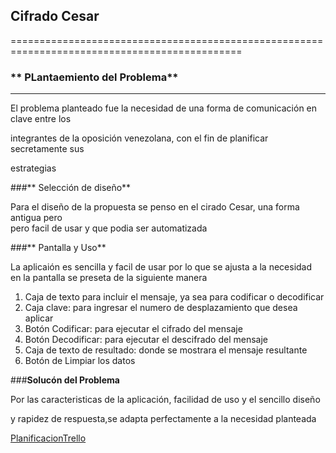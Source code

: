 ## **Cifrado Cesar**
==============================================================================================

### ** PLantaemiento del Problema**
---------------------------------------------------------------------------------------------- 
<p> El problema planteado fue la necesidad de una forma de comunicación en clave entre los<br>

integrantes de la oposición venezolana, con el fin de planificar secretamente sus <br> 

estrategias</p>

###** Selección de diseño**

<p> Para el diseño de la propuesta se penso en el cirado Cesar, una forma antigua pero<br>
pero facil de usar y que podia ser automatizada</p>

###** Pantalla y Uso**
<p> La aplicaión es sencilla y facil de usar por lo que se ajusta a la necesidad <br>
en la pantalla se preseta de la siguiente manera<p>

<ol>
<li> Caja de texto para incluir el mensaje, ya sea para codificar o decodificar</li>
<li> Caja clave: para ingresar el numero de desplazamiento que desea aplicar </li>
<li> Botón Codificar: para ejecutar el cifrado del mensaje</li>
<li> Botón Decodificar: para ejecutar el descifrado del mensaje</li>
<li> Caja de texto de resultado: donde se mostrara el mensaje resultante</li>
<li> Botón de Limpiar los datos</li>
</ol>

###**Solucón del Problema**
<p> Por las caracteristicas de la aplicación, facilidad de uso y el sencillo diseño<br>

y rapidez de respuesta,se adapta perfectamente a la necesidad planteada</p>

[PlanificacionTrello](https://trello.com/b/7zHdXMGo/planificaci%C3%B3n)

